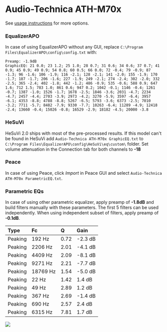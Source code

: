 # Audio-Technica ATH-M70x
See [usage instructions](https://github.com/jaakkopasanen/AutoEq#usage) for more options.

### EqualizerAPO
In case of using EqualizerAPO without any GUI, replace `C:\Program Files\EqualizerAPO\config\config.txt`
with:
```
Preamp: -1.9dB
GraphicEQ: 21 0.0; 23 1.2; 25 1.0; 28 0.7; 31 0.6; 34 0.6; 37 0.7; 41 0.9; 45 0.9; 49 0.9; 54 0.8; 60 0.5; 66 0.0; 72 -0.4; 79 -0.9; 87 -1.3; 96 -1.6; 106 -1.9; 116 -2.1; 128 -2.1; 141 -2.0; 155 -1.9; 170 -1.7; 187 -1.7; 206 -1.6; 227 -1.9; 249 -2.1; 274 -2.4; 302 -2.0; 332 -2.5; 365 -2.4; 402 -1.8; 442 -1.2; 486 -0.9; 535 -0.6; 588 0.9; 647 1.6; 712 1.5; 783 1.0; 861 0.6; 947 0.2; 1042 -0.1; 1146 -0.4; 1261 -0.7; 1387 -1.0; 1526 -1.7; 1678 -2.5; 1846 -3.6; 2031 -4.7; 2234 -4.7; 2457 -4.4; 2703 -3.9; 2973 -4.2; 3270 -5.9; 3597 -6.4; 3957 -6.1; 4353 -8.8; 4788 -8.8; 5267 -6.5; 5793 -3.6; 6373 -2.5; 7010 -3.2; 7711 -5.7; 8482 -7.9; 9330 -7.7; 10263 -6.4; 11289 -4.9; 12418 -2.4; 13660 -0.4; 15026 -0.8; 16529 -2.9; 18182 -4.5; 20000 -3.8
```

### HeSuVi
HeSuVi 2.0 ships with most of the pre-processed results. If this model can't be found in HeSuVi add
`Audio-Technica ATH-M70x GraphicEQ.txt` to `C:\Program Files\EqualizerAPO\config\HeSuVi\eq\custom\` folder.
Set volume attenuation in the Connection tab for both channels to **-18**

### Peace
In case of using Peace, click *Import* in Peace GUI and select `Audio-Technica ATH-M70x ParametricEQ.txt`.

### Parametric EQs
In case of using other parametric equalizer, apply preamp of **-1.8dB** and build filters manually
with these parameters. The first 5 filters can be used independently.
When using independent subset of filters, apply preamp of **-0.1dB**.

| Type    | Fc       |    Q | Gain    |
|:--------|:---------|:-----|:--------|
| Peaking | 192 Hz   | 0.72 | -2.3 dB |
| Peaking | 2206 Hz  | 2.01 | -4.1 dB |
| Peaking | 4409 Hz  | 2.09 | -8.1 dB |
| Peaking | 9271 Hz  | 2.21 | -7.7 dB |
| Peaking | 18769 Hz | 1.54 | -5.0 dB |
| Peaking | 22 Hz    | 1.42 | 1.4 dB  |
| Peaking | 49 Hz    | 2.89 | 1.2 dB  |
| Peaking | 367 Hz   | 2.69 | -1.4 dB |
| Peaking | 690 Hz   | 2.57 | 2.4 dB  |
| Peaking | 6315 Hz  | 7.81 | 1.7 dB  |

![](https://raw.githubusercontent.com/jaakkopasanen/AutoEq/master/results/rtings/avg/Audio-Technica%20ATH-M70x/Audio-Technica%20ATH-M70x.png)